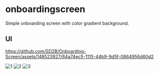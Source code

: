 # onboardingscreen

Simple onboarding screen with color gradient background.

## UI


https://github.com/SD2B/Onboarding-Screen/assets/148523927/64a74ec5-1115-44b9-9d5f-0864956d60d2

![1](https://github.com/SD2B/Onboarding-Screen/assets/148523927/7f68eff1-55ba-40b7-b451-e11782d929a1)
![2](https://github.com/SD2B/Onboarding-Screen/assets/148523927/3c833731-d7a2-47fc-a401-b611a1caed39)
![3](https://github.com/SD2B/Onboarding-Screen/assets/148523927/aea6604d-20ce-427a-8328-d748c7d75239)



